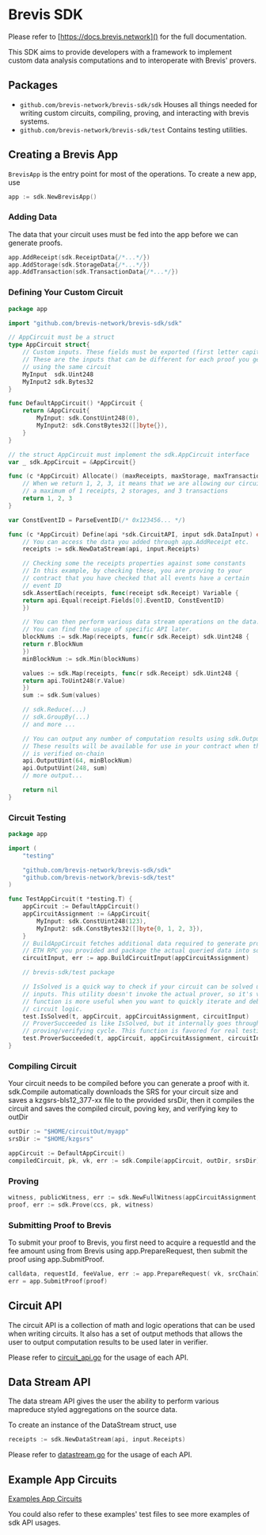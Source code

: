 # Brevis SDK

Please refer to [https://docs.brevis.network]() for the full documentation. 

This SDK aims to provide developers with a framework to implement custom data analysis computations and to interoperate with Brevis' provers.  

## Packages

- `github.com/brevis-network/brevis-sdk/sdk` Houses all things needed for writing custom circuits, compiling, proving, and interacting with brevis systems.
- `github.com/brevis-network/brevis-sdk/test` Contains testing utilities.

## Creating a Brevis App

`BrevisApp` is the entry point for most of the operations. To create a new app, use

```go
app := sdk.NewBrevisApp()
```

### Adding Data

The data that your circuit uses must be fed into the app before we can generate proofs.

```go
app.AddReceipt(sdk.ReceiptData{/*...*/})
app.AddStorage(sdk.StorageData{/*...*/})
app.AddTransaction(sdk.TransactionData{/*...*/})
```

### Defining Your Custom Circuit

```go
package app

import "github.com/brevis-network/brevis-sdk/sdk"

// AppCircuit must be a struct
type AppCircuit struct{
    // Custom inputs. These fields must be exported (first letter capitalized)
    // These are the inputs that can be different for each proof you generate
    // using the same circuit
    MyInput  sdk.Uint248
    MyInput2 sdk.Bytes32
}

func DefaultAppCircuit() *AppCircuit {
    return &AppCircuit{
        MyInput: sdk.ConstUint248(0),
        MyInput2: sdk.ConstBytes32([]byte{}),
    }
}

// the struct AppCircuit must implement the sdk.AppCircuit interface
var _ sdk.AppCircuit = &AppCircuit{}

func (c *AppCircuit) Allocate() (maxReceipts, maxStorage, maxTransactions int) {
    // When we return 1, 2, 3, it means that we are allowing our circuit to process 
    // a maximum of 1 receipts, 2 storages, and 3 transactions
    return 1, 2, 3
}

var ConstEventID = ParseEventID(/* 0x123456... */)

func (c *AppCircuit) Define(api *sdk.CircuitAPI, input sdk.DataInput) error {
    // You can access the data you added through app.AddReceipt etc.
    receipts := sdk.NewDataStream(api, input.Receipts)

    // Checking some the receipts properties against some constants
    // In this example, by checking these, you are proving to your 
    // contract that you have checked that all events have a certain
    // event ID
    sdk.AssertEach(receipts, func(receipt sdk.Receipt) Variable {
    return api.Equal(receipt.Fields[0].EventID, ConstEventID)
    })

    // You can then perform various data stream operations on the data. 
    // You can find the usage of specific API later.
    blockNums := sdk.Map(receipts, func(r sdk.Receipt) sdk.Uint248 {
    return r.BlockNum
    })
    minBlockNum := sdk.Min(blockNums)

    values := sdk.Map(receipts, func(r sdk.Receipt) sdk.Uint248 {
    return api.ToUint248(r.Value)
    })
    sum := sdk.Sum(values)

    // sdk.Reduce(...)
    // sdk.GroupBy(...)
    // and more ...

    // You can output any number of computation results using sdk.OutputXXX APIs 
    // These results will be available for use in your contract when the proof 
    // is verified on-chain 
    api.OutputUint(64, minBlockNum)
    api.OutputUint(248, sum)
    // more output...

    return nil
}
```

### Circuit Testing

```go
package app

import (
	"testing"

	"github.com/brevis-network/brevis-sdk/sdk"
	"github.com/brevis-network/brevis-sdk/test"
)

func TestAppCircuit(t *testing.T) {
    appCircuit := DefaultAppCircuit()
    appCircuitAssignment := &AppCircuit{
        MyInput: sdk.ConstUint248(123),
        MyInput2: sdk.ConstBytes32([]byte{0, 1, 2, 3}),
    }
    // BuildAppCircuit fetches additional data required to generate proofs from the
    // ETH RPC you provided and package the actual queried data into sdk.CircuitInput
    circuitInput, err := app.BuildCircuitInput(appCircuitAssignment)

    // brevis-sdk/test package 

    // IsSolved is a quick way to check if your circuit can be solved using the given
    // inputs. This utility doesn't invoke the actual prover, so it's very fast. This
    // function is more useful when you want to quickly iterate and debug your
    // circuit logic.
    test.IsSolved(t, appCircuit, appCircuitAssignment, circuitInput)
    // ProverSucceeded is like IsSolved, but it internally goes through the entire
    // proving/verifying cycle. This function is favored for real testing. 
    test.ProverSucceeded(t, appCircuit, appCircuitAssignment, circuitInput)
}
```

### Compiling Circuit

Your circuit needs to be compiled before you can generate a proof with it. sdk.Compile automatically downloads the SRS for your circuit size and saves a kzgsrs-bls12_377-xx file to the provided srsDir, then it compiles the circuit and saves the compiled circuit, poving key, and verifying key to outDir
```go
outDir := "$HOME/circuitOut/myapp"
srsDir := "$HOME/kzgsrs"

appCircuit := DefaultAppCircuit()
compiledCircuit, pk, vk, err := sdk.Compile(appCircuit, outDir, srsDir)
```

### Proving

```go
witness, publicWitness, err := sdk.NewFullWitness(appCircuitAssignment, circuitInput)
proof, err := sdk.Prove(ccs, pk, witness)
```

### Submitting Proof to Brevis

To submit your proof to Brevis, you first need to acquire a requestId and the fee amount using from Brevis using app.PrepareRequest, then submit the proof using app.SubmitProof.

```go
calldata, requestId, feeValue, err := app.PrepareRequest( vk, srcChainId, dstChainId, refundee, appContract)
err = app.SubmitProof(proof)
```

## Circuit API

The circuit API is a collection of math and logic operations that can be used when writing circuits. It also has a set of output methods that allows the user to output computation results to be used later in verifier. 

Please refer to [circuit_api.go](sdk/circuit_api.go) for the usage of each API. 

## Data Stream API

The data stream API gives the user the ability to perform various mapreduce styled aggregations on the source data.

To create an instance of the DataStream struct, use

```go
receipts := sdk.NewDataStream(api, input.Receipts)
```

Please refer to [datastream.go](sdk/datastream.go) for the usage of each API.

## Example App Circuits

[Examples App Circuits](examples)

You could also refer to these examples' test files to see more examples of sdk API usages. 
